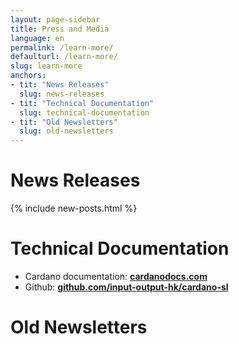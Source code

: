 ```yaml
---
layout: page-sidebar
title: Press and Media
language: en
permalink: /learn-more/
defaulturl: /learn-more/
slug: learn-more
anchors:
- tit: "News Releases"
  slug: news-releases
- tit: "Technical Documentation"
  slug: technical-documentation
- tit: "Old Newsletters"
  slug: old-newsletters
---
```

# News Releases

{% include new-posts.html %}

# Technical Documentation

- Cardano documentation: **[cardanodocs.com](https://cardanodocs.com)**
- Github: **[github.com/input-output-hk/cardano-sl](https://github.com/input-output-hk/cardano-sl)**


# Old Newsletters

<script language="javascript" src="//cardanofoundation.us12.list-manage.com/generate-js/?u=b5863ecf4cd79d93ef3aed2cf&fid=13013&show=3" type="text/javascript"></script>

<script type="text/javascript" src="{{ '/js/old-newletters.js' | prepend: site.baseurl }}"></script>

